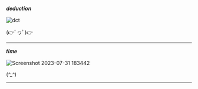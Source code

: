𝒅𝒆𝒅𝒖𝒄𝒕𝒊𝒐𝒏

![dct](https://github.com/noriakeivanfard/pythonClass/assets/137643989/7ea654c6-808e-4d8a-9872-4fe32d9dc898)

(👉ﾟヮﾟ)👉
___________________________________________________________________________________________________________________________

𝒕𝒊𝒎𝒆

![Screenshot 2023-07-31 183442](https://github.com/noriakeivanfard/pythonClass/assets/137643989/06eac923-d84a-40e2-81e7-c10a6828f418)

(*^_^*)
__________________________________________________________________________________________________________________________
